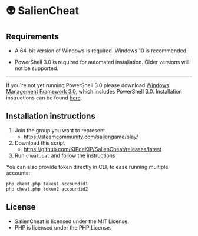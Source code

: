 # 👽 SalienCheat

## Requirements

* A 64-bit version of Windows is required. Windows 10 is recommended.

* PowerShell 3.0 is required for automated installation. Older versions will not be supported.

---

If you're not yet running PowerShell 3.0 please download [Windows Management Framework 3.0](https://www.microsoft.com/en-us/download/details.aspx?id=34595), which includes PowerShell 3.0. Installation instructions can be found [here](https://docs.microsoft.com/en-us/skypeforbusiness/set-up-your-computer-for-windows-powershell/download-and-install-windows-powershell-3-0).

## Installation instructions

1. Join the group you want to represent
   - https://steamcommunity.com/saliengame/play/
2. Download this script
   - https://github.com/KIPdeKIP/SalienCheat/releases/latest
3. Run `cheat.bat` and follow the instructions

You can also provide token directly in CLI, to ease running multiple accounts:
```
php cheat.php token1 accoundid1
php cheat.php token2 accoundid2
```

## License

* SalienCheat is licensed under the MIT License.
* PHP is licensed under the PHP License.
